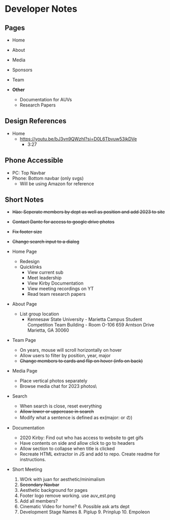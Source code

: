 # Developer Notes

## Pages
- Home
- About
- Media
- Sponsors
- Team

- __Other__
  - Documentation for AUVs
  - Research Papers

## Design References
- Home
  - https://youtu.be/bJ3vn9QWzhI?si=D0L6Tbvuw53jkDVe
    - 3:27

## Phone Accessible
- PC: Top Navbar
- Phone: Bottom navbar (only svgs)
  - Will be using Amazon for reference

## Short Notes
  
- ~~Hào: Seperate members by dept as well as position and add 2023 to site~~
- ~~Contact Dante for access to google drive photos~~
- ~~Fix footer size~~
- ~~Change search input to a dialog~~
- Home Page
  - Redesign
  - Quicklinks
    - View current sub
    - Meet leadership
    - View Kirby Documentation
    - View meeting recordings on YT
    - Read team research papers
- About Page
  - List group location
    - Kennesaw State University - Marietta Campus
      Student Competition Team Building - Room O-106
      659 Arntson Drive
      Marietta, GA 30060
- Team Page
  - On years, mouse will scroll horizontally on hover
  - Allow users to filter by position, year, major
  - ~~Change members to cards and flip on hover (info on back)~~
- Media Page
  - Place vertical photos separately
  - Browse media chat for 2023 photos\
- Search
  - When search is close, reset everything
  - ~~Allow lower or uppercase in search~~
  - Modify what a sentence is defined as ex(major: or の)
- Documentation
  - 2020 Kirby: Find out who has access to website to get gifs
  - Have contents on side and allow click to go to headers
  - Allow section to collapse when title is clicked
  - Recreate HTML extractor in JS and add to repo. Create readme for instructions.

- Short Meeting
  1. WOrk with juan for aesthetic/minimalism
  2. ~~Secondary Navbar~~
  3. Aesthetic background for pages
  3. Footer logo remove working. use auv_est.png
  4. Add all members?
  5. Cinematic Video for home?
     6. Possible ask arts dept
  7. Development Stage Names
     8. Piplup
     9. Prinplup
     10. Empoleon